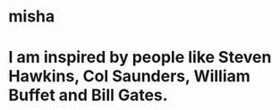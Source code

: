 # misha
# I am inspired by people like Steven Hawkins, Col Saunders, William Buffet and Bill Gates. 
